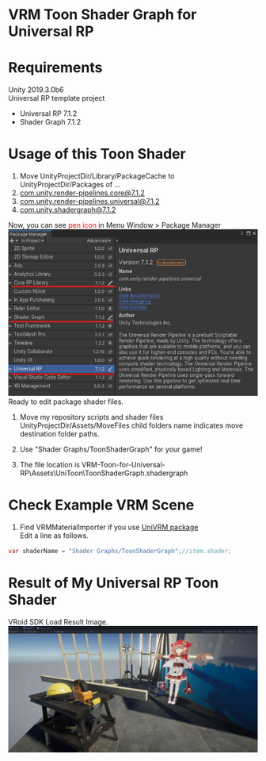 # VRM Toon Shader Graph for Universal RP

# Requirements
Unity 2019.3.0b6  
Universal RP template project  
 - Universal RP 7.1.2
 - Shader Graph 7.1.2

# Usage of this Toon Shader  
1. Move UnityProjectDir/Library/PackageCache to UnityProjectDir/Packages of ...  
  1. com.unity.render-pipelines.core@7.1.2
  1. com.unity.render-pipelines.universal@7.1.2
  1. com.unity.shadergraph@7.1.2  

  Now, you can see <font color="Red">pen icon</font> in Menu Window > Package Manager  
  ![packageManager](README/PackageManager2019-10-13120125.png)  
  Ready to edit package shader files.

1. Move my repository scripts and shader files  
  UnityProjectDir/Assets/MoveFiles child folders name indicates move destination folder paths.

1. Use "Shader Graphs/ToonShaderGraph" for your game!
  1. The file location is VRM-Toon-for-Universal-RP\Assets\UniToon\ToonShaderGraph.shadergraph

# Check Example VRM Scene

1. Find VRMMaterialImporter if you use [UniVRM package](https://github.com/vrm-c/UniVRM)  
  Edit a line as follows.
 ```cs
 var shaderName = "Shader Graphs/ToonShaderGraph";//item.shader;
 ```

# Result of My Universal RP Toon Shader
VRoid SDK Load Result Image.  
![warabeda](README/universalRP_Toon.jpg)
